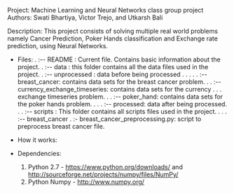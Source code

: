 Project: Machine Learning and Neural Networks class group project
Authors: Swati Bhartiya, Victor Trejo, and Utkarsh Bali

Description: This project consists of solving multiple real world problems namely Cancer Prediction, 
Poker Hands classification and Exchange rate prediction, using Neural Networks.
			 			 
* Files:
    .
    :-- README : Current file. Contains basic information about the project.
    .
    :-- data  : this folder contains all the data files used in the project.
    .    :-- unprocessed : data before being processed
    .    .      .
    .    .      :-- breast_cancer: contains data sets for the breast cancer problem.
    .    .      :-- currency_exchange_timeseries: contains data sets for the currency 
    .    .      .				exchange timeseries problem.
    .    .      :-- poker_hand: contains data sets for the poker hands problem.
    .    .
    .    :-- processed: data after being processed.
    .
    .
    :-- scripts : This folder contains all scripts files used in the project.
    .    .
    .	 :-- breast_cancer
    			.
    			:- breast_cancer_preprocessing.py: script to preprocess breast cancer file.



* How it works:


* Dependencies:
	1. Python 2.7    		  - https://www.python.org/downloads/    and    
								http://sourceforge.net/projects/numpy/files/NumPy/
	2. Python Numpy   		  -	http://www.numpy.org/


	